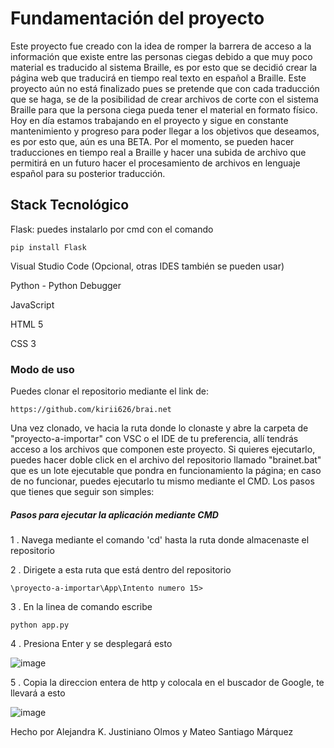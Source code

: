 # Fundamentación del proyecto
Este proyecto fue creado con la idea de romper la barrera de acceso a la información que existe entre las personas ciegas debido a que muy poco material es traducido al sistema Braille, es por esto que se decidió crear la página web que traducirá en tiempo real texto en español a Braille. Este proyecto aún no está finalizado pues se pretende que con cada traducción que se haga, se de la posibilidad de crear archivos de corte con el sistema Braille para que la persona ciega pueda tener el material en formato físico. Hoy en día estamos trabajando en el proyecto y sigue en constante mantenimiento y progreso para poder llegar a los objetivos que deseamos, es por esto que, aún es una BETA. Por el momento, se pueden hacer traducciones en tiempo real a Braille y hacer una subida de archivo que permitirá en un futuro hacer el procesamiento de archivos en lenguaje español para su posterior traducción. 

## Stack Tecnológico
Flask: puedes instalarlo por cmd con el comando 

    pip install Flask

Visual Studio Code (Opcional, otras IDES también se pueden usar)

Python - Python Debugger

JavaScript

HTML 5 

CSS 3


### Modo de uso
Puedes clonar el repositorio mediante el link de:

    https://github.com/kirii626/brai.net

Una vez clonado, ve hacia la ruta donde lo clonaste y abre la carpeta de "proyecto-a-importar" con VSC o el IDE de tu preferencia, allí tendrás acceso a los archivos que componen este proyecto. Si quieres ejecutarlo, puedes hacer doble click en el archivo  del repositorio llamado "brainet.bat" que es un lote ejecutable que pondra en funcionamiento la página; en caso de no funcionar, puedes ejecutarlo tu mismo mediante el CMD. Los pasos que tienes que seguir son simples: 

##### Pasos para ejecutar la aplicación mediante CMD 
1 . Navega mediante el comando 'cd' hasta la ruta donde almacenaste el repositorio

2 . Dirigete a esta ruta que está dentro del repositorio 

    \proyecto-a-importar\App\Intento numero 15>

3 . En la linea de comando escribe 

    python app.py

4 . Presiona Enter y se desplegará esto 

![image](https://github.com/user-attachments/assets/8a0204cd-05a5-4408-944d-82ae0a706406)

5 . Copia la direccion entera de http y colocala en el buscador de Google, te llevará a esto

![image](https://github.com/user-attachments/assets/b39469c3-c905-4433-86dd-f751bf71b4a9)



Hecho por Alejandra K. Justiniano Olmos y Mateo Santiago Márquez


